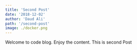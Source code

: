```yaml
---
title: 'Second Post'
date: '2018-12-02'
author: 'Daud Ali'
path: '/second-post'
image: ./docker.png
---
```


Welcome to code blog. Enjoy the content. This is second Post